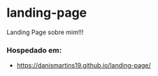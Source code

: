 # landing-page
Landing Page sobre mim!!!

### Hospedado em:
- https://danismartins19.github.io/landing-page/
